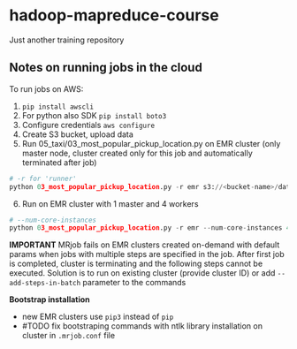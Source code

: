 # hadoop-mapreduce-course

Just another training repository

## Notes on running jobs in the cloud
To run jobs on AWS:
1. `pip install awscli`
2. For python also SDK `pip install boto3`
3. Configure credentials `aws configure`
4. Create S3 bucket, upload data
5. Run 05_taxi/03_most_popular_pickup_location.py on EMR cluster (only master node, cluster created only for this job and automatically terminated after job)

```python
# -r for 'runner'
python 03_most_popular_pickup_location.py -r emr s3://<bucket-name>/data/* --output-dir=s3://<bucket-name>/output/job1
```

6. Run on EMR cluster with 1 master and 4 workers
```python
# --num-core-instances
python 03_most_popular_pickup_location.py -r emr --num-core-instances 4  s3://<bucket-name>/data/* --output-dir=s3://<bucket-name>/output/job2
```
__IMPORTANT__ MRjob fails on EMR clusters created on-demand with default params when jobs with multiple steps are specified in the job. After first job is completed, cluster is terminating and the following steps cannot be executed. Solution is to run on existing cluster (provide cluster ID) or add `--add-steps-in-batch` parameter to the commands

__Bootstrap installation__
  - new EMR clusters use `pip3` instead of `pip`
  - #TODO fix bootstraping commands with ntlk library installation on cluster in `.mrjob.conf` file
